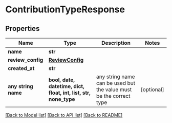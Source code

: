 # ContributionTypeResponse


## Properties
Name | Type | Description | Notes
------------ | ------------- | ------------- | -------------
**name** | **str** |  | 
**review_config** | [**ReviewConfig**](ReviewConfig.md) |  | 
**created_at** | **str** |  | 
**any string name** | **bool, date, datetime, dict, float, int, list, str, none_type** | any string name can be used but the value must be the correct type | [optional]

[[Back to Model list]](../README.md#documentation-for-models) [[Back to API list]](../README.md#documentation-for-api-endpoints) [[Back to README]](../README.md)


